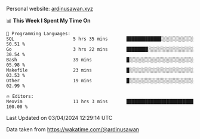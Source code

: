 Personal website: [ardinusawan.xyz](https://ardinusawan.xyz)

<!--START_SECTION:waka-->
📊 **This Week I Spent My Time On** 

```text
💬 Programming Languages: 
SQL                      5 hrs 35 mins       █████████████░░░░░░░░░░░░   50.51 % 
Go                       3 hrs 22 mins       ████████░░░░░░░░░░░░░░░░░   30.54 % 
Bash                     39 mins             █░░░░░░░░░░░░░░░░░░░░░░░░   05.98 % 
Makefile                 23 mins             █░░░░░░░░░░░░░░░░░░░░░░░░   03.53 % 
Other                    19 mins             █░░░░░░░░░░░░░░░░░░░░░░░░   02.99 % 

🔥 Editors: 
Neovim                   11 hrs 3 mins       █████████████████████████   100.00 % 
```


 Last Updated on 03/04/2024 12:29:14 UTC
<!--END_SECTION:waka-->
Data taken from https://wakatime.com/@ardinusawan
